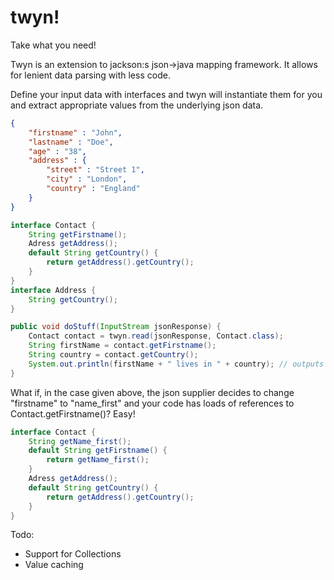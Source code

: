 twyn!
==============
Take what you need!

Twyn is an extension to jackson:s json->java mapping framework. It allows for lenient data parsing with less code.

Define your input data with interfaces and twyn will instantiate them for you and extract appropriate values from the underlying json data. 

```json
{
	"firstname" : "John",
	"lastname" : "Doe",
	"age" : "38",
	"address" : {
		"street" : "Street 1",
		"city" : "London",
		"country" : "England"
	}
}
```

```java
interface Contact {
	String getFirstname();
	Adress getAddress();
	default String getCountry() {
		return getAddress().getCountry();
	}
}
interface Address {
	String getCountry();
}

public void doStuff(InputStream jsonResponse) {
	Contact contact = twyn.read(jsonResponse, Contact.class);
	String firstName = contact.getFirstname();
	String country = contact.getCountry();
	System.out.println(firstName + " lives in " + country); // outputs "John lives in England"
}
```

What if, in the case given above, the json supplier decides to change "firstname" to "name_first" and your code has loads of references to Contact.getFirstname()? Easy!
```java
interface Contact {
	String getName_first();
	default String getFirstname() {
		return getName_first(); 
	}
	Adress getAddress();
	default String getCountry() {
		return getAddress().getCountry();
	}
}
```


Todo:
* Support for Collections
* Value caching

